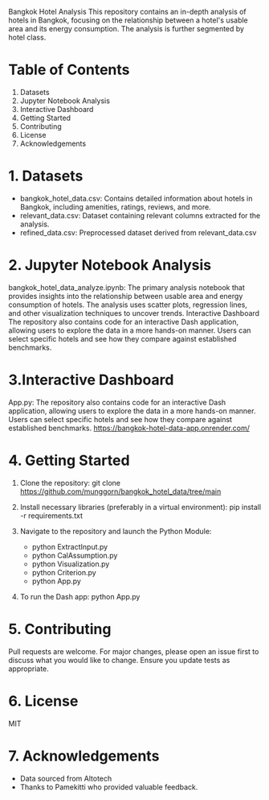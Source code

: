 Bangkok Hotel Analysis
This repository contains an in-depth analysis of hotels in Bangkok, focusing on the relationship between a hotel's usable area and its energy consumption. The analysis is further segmented by hotel class.

# Table of Contents
1. Datasets
2. Jupyter Notebook Analysis
3. Interactive Dashboard
4. Getting Started
5. Contributing
6. License
7. Acknowledgements

# 1. Datasets

- bangkok_hotel_data.csv: Contains detailed information about hotels in Bangkok, including amenities, ratings, reviews, and more.
- relevant_data.csv: Dataset containing relevant columns extracted for the analysis.
- refined_data.csv: Preprocessed dataset derived from relevant_data.csv 

# 2. Jupyter Notebook Analysis

bangkok_hotel_data_analyze.ipynb: The primary analysis notebook that provides insights into the relationship between usable area and energy consumption of hotels. The analysis uses scatter plots, regression lines, and other visualization techniques to uncover trends.
Interactive Dashboard
The repository also contains code for an interactive Dash application, allowing users to explore the data in a more hands-on manner. Users can select specific hotels and see how they compare against established benchmarks.

# 3.Interactive Dashboard
App.py: The repository also contains code for an interactive Dash application, allowing users to explore the data in a more hands-on manner. Users can select specific hotels and see how they compare against established benchmarks.
https://bangkok-hotel-data-app.onrender.com/

# 4. Getting Started

1. Clone the repository:
   git clone https://github.com/munggorn/bangkok_hotel_data/tree/main

2. Install necessary libraries (preferably in a virtual environment):
   pip install -r requirements.txt

3. Navigate to the repository and launch the Python Module:
   - python ExtractInput.py
   - python CalAssumption.py
   - python Visualization.py
   - python Criterion.py
   - python App.py

4. To run the Dash app:
   python App.py

# 5. Contributing
Pull requests are welcome. For major changes, please open an issue first to discuss what you would like to change. Ensure you update tests as appropriate.

# 6. License
MIT

# 7. Acknowledgements
- Data sourced from Altotech
- Thanks to Pamekitti who provided valuable feedback.



